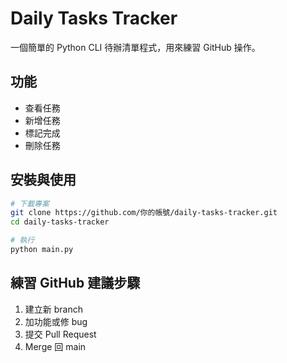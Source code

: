 # Daily Tasks Tracker

一個簡單的 Python CLI 待辦清單程式，用來練習 GitHub 操作。

## 功能
- 查看任務
- 新增任務
- 標記完成
- 刪除任務

## 安裝與使用
```bash
# 下載專案
git clone https://github.com/你的帳號/daily-tasks-tracker.git
cd daily-tasks-tracker

# 執行
python main.py
```

## 練習 GitHub 建議步驟
1. 建立新 branch
2. 加功能或修 bug
3. 提交 Pull Request
4. Merge 回 main
